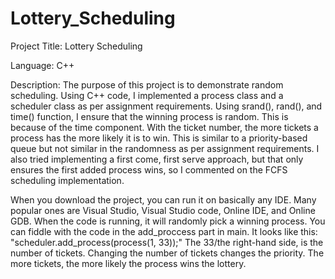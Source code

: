 # Lottery_Scheduling

Project Title: Lottery Scheduling

Language: C++

Description: The purpose of this project is to demonstrate random scheduling. Using C++ code, I implemented a process class and a scheduler class as per assignment requirements. Using srand(), rand(), and time() function, I ensure that the winning process is random. This is because of the time component. With the ticket number, the more tickets a process has the more likely it is to win. This is similar to a priority-based queue but not similar in the randomness as per assignment requirements. I also tried implementing a first come, first serve approach, but that only ensures the first added process wins, so I commented on the FCFS scheduling implementation. 

When you download the project, you can run it on basically any IDE. Many popular ones are Visual Studio, Visual Studio code, Online IDE, and Online GDB. When the code is running, it will randomly pick a winning process. You can fiddle with the code in the add_proccess part in main. It looks like this: "scheduler.add_process(process(1, 33));" The 33/the right-hand side, is the number of tickets. Changing the number of tickets changes the priority. The more tickets, the more likely the process wins the lottery. 
